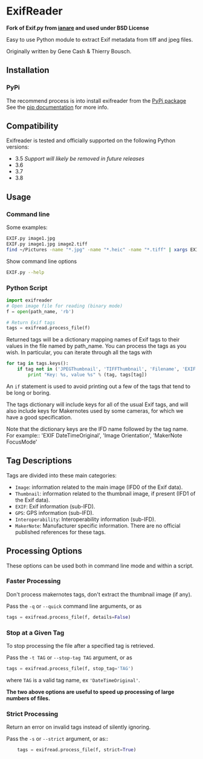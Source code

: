# ExifReader

**Fork of Exif.py from [ianare](https://github.com/ianare/exif-py) and used under BSD License**

Easy to use Python module to extract Exif metadata from tiff and jpeg files.

Originally written by Gene Cash & Thierry Bousch.

## Installation

### PyPi

The recommend process is into install exifreader from the [PyPi package](https://pypi.org/project/exifreader)
See the [pip documentation](https://pip.pypa.io/en/latest/user_guide.html) for more info.

## Compatibility

Exifreader is tested and officially supported on the following Python versions:

- 3.5 *Support will likely be removed in future releases*
- 3.6
- 3.7
- 3.8

## Usage

### Command line

Some examples:

```bash
EXIF.py image1.jpg
EXIF.py image1.jpg image2.tiff
find ~/Pictures -name "*.jpg" -name "*.heic" -name "*.tiff" | xargs EXIF.py
```

Show command line options

```bash
EXIF.py --help
```

### Python Script

```python
import exifreader
# Open image file for reading (binary mode)
f = open(path_name, 'rb')

# Return Exif tags
tags = exifread.process_file(f)
```

Returned tags will be a dictionary mapping names of Exif tags to their
values in the file named by path_name.
You can process the tags as you wish. In particular, you can iterate through all the tags with

```python
for tag in tags.keys():
    if tag not in ('JPEGThumbnail', 'TIFFThumbnail', 'Filename', 'EXIF MakerNote'):
        print "Key: %s, value %s" % (tag, tags[tag])
```

An ``if`` statement is used to avoid printing out a few of the tags that tend to be long or boring.

The tags dictionary will include keys for all of the usual Exif tags, and will also include keys for
Makernotes used by some cameras, for which we have a good specification.

Note that the dictionary keys are the IFD name followed by the tag name. For example::
'EXIF DateTimeOriginal', 'Image Orientation', 'MakerNote FocusMode'

## Tag Descriptions

Tags are divided into these main categories:

- ``Image``: information related to the main image (IFD0 of the Exif data).
- ``Thumbnail``: information related to the thumbnail image, if present (IFD1 of the Exif data).
- ``EXIF``: Exif information (sub-IFD).
- ``GPS``: GPS information (sub-IFD).
- ``Interoperability``: Interoperability information (sub-IFD).
- ``MakerNote``: Manufacturer specific information. There are no official published references for these tags.

## Processing Options

These options can be used both in command line mode and within a script.

### Faster Processing

Don't process makernotes tags, don't extract the thumbnail image (if any).

Pass the ``-q`` or ``--quick`` command line arguments, or as

```python
tags = exifread.process_file(f, details=False)
```

### Stop at a Given Tag

To stop processing the file after a specified tag is retrieved.

Pass the ``-t TAG`` or ``--stop-tag TAG`` argument, or as

```python
tags = exifread.process_file(f, stop_tag='TAG')
```

where ``TAG`` is a valid tag name, ex ``'DateTimeOriginal'``.

**The two above options are useful to speed up processing of large numbers of files.**

### Strict Processing

Return an error on invalid tags instead of silently ignoring.

Pass the ``-s`` or ``--strict`` argument, or as::

```python
    tags = exifread.process_file(f, strict=True)
```

